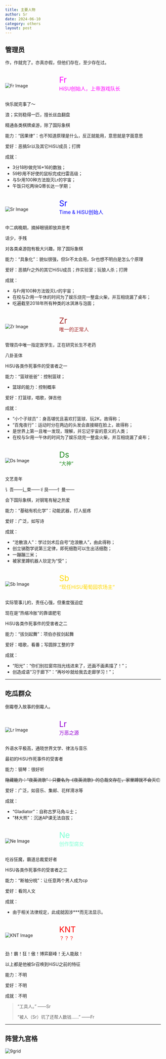 ```yaml
---
title: 主要人物
author: Sr
date: 2024-06-10
category: others
layout: post
---
```


## 管理员

作，作就完了。亦真亦假，但他们存在，至少存在过。



<div style="display: flex; align-items: center;">
    <div style="flex: 1;">
        <br>
        <img src="https://h1su.github.io/assets/Fr-128.png" alt="Fr Image">
    </div>
    <div style="flex: 2; margin-left: 10px;">
        <br>
        <span style="color: #FF00FF; font-size: 26px;">Fr</span><br>
        <span style="color: #FF00FF; font-size: 16px;">HiSU创始人，上帝游戏队长</span>
        <p></p>
    </div>
</div>

快乐就完事了～

浪；实则稳得一匹，擅长丝血翻盘

精通各类棋牌桌游，除了国际象棋

能力：“因果律”：也不知道原理是什么，反正就能用，意思就是字面意思

爱好：恶搞Sr以及其它HiSU成员；打牌

成就：

- 3分18秒做完16*16的数独；
- 59秒用不好使的鼠标完成扫雷高级；
- 与Sr用100种方法毁灭Lr的宇宙；
- 午饭只吃两块Q蒂长达一学期；



<div style="display: flex; align-items: center;">
    <div style="flex: 1;">
        <br>
        <img src="https://h1su.github.io/assets/Sr-128.png" alt="Sr Image">
    </div>
    <div style="flex: 2; margin-left: 10px;">
        <br>
        <span style="color: Blue; font-size: 26px;">Sr</span><br>
        <span style="color: Blue; font-size: 16px;">Time & HiSU创始人</span>
        <p></p>
    </div>
</div>

中二病晚期，摘掉眼镜即放弃思考

话少，手残

对各类桌游抱有极大兴趣，除了国际象棋

能力：“具象化”：貌似很强，但Sr不太会用，Sr也想不明白是怎么个原理

爱好：恶搞Fr之外的其它HiSU成员；炸实验室；玩狼人杀；打牌

成就：
- 与Fr用100种方法毁灭Lr的宇宙；
- 在校与Zr用一午休的时间为了娱乐烧完一整盒火柴，并互相烧漏了桌布；
- 吃遍截至2018年所有种类的冰淇淋与泡面；



<div style="display: flex; align-items: center;">
    <div style="flex: 1;">
        <br>
        <img src="https://h1su.github.io/assets/Zr-128.png" alt="Zr Image">
    </div>
    <div style="flex: 2; margin-left: 10px;">
        <br>
        <span style="color: Brown; font-size: 26px;">Zr</span><br>
        <span style="color: Brown; font-size: 16px;">唯一的正常人</span>
        <p></p>
    </div>
</div>

管理员中唯一指定医学生，正在研究长生不老药

八卦圣体

HiSU各类作死事件的受害者之一

能力：“篮球爸爸”：控制篮球；
  - 篮球的能力：控制概率

爱好：打篮球，唱歌，弹吉他

成就：
- “小个子球员”：身高堪忧且喜欢打篮球、玩2K，故得称；
- “百鬼夜行”：运动时分在两边的头发会直接糊在脸上，故得称；
- 是世界上第一且唯一发现，理解，并忘记宇宙的意义的人类；
- 在校与Sr用一午休的时间为了娱乐烧完一整盒火柴，并互相烧漏了桌布；



<div style="display: flex; align-items: center;">
    <div style="flex: 1;">
        <br>
        <img src="https://h1su.github.io/assets/Ds-128.png" alt="Ds Image">
    </div>
    <div style="flex: 2; margin-left: 10px;">
        <br>
        <span style="color: ForestGreen; font-size: 26px;">Ds</span><br>
        <span style="color: ForestGreen; font-size: 16px;">“大神”</span>
        <p></p>
    </div>
</div>

文艺青年

讠吾——辶束——彳艮——忄曼——

会下国际象棋，对钢笔有秘之热爱

能力：“基础有机化学”：动能武器，打人挺疼

爱好：广泛，如写诗

成就：
- “沧散浪人”：学过剑术后自号“沧浪散人”，由此得称；
- 创立锑胞学说第三定律，即死细胞可以生出活细胞；
- 一蹦蹦三米；
- 被家里蹲机器人钦定为“受”；



<div style="display: flex; align-items: center;">
    <div style="flex: 1;">
        <br>
        <img src="https://h1su.github.io/assets/Sb-128.png" alt="Sb Image">
    </div>
    <div style="flex: 2; margin-left: 10px;">
        <br>
        <span style="color: Gold; font-size: 26px;">Sb</span><br>
        <span style="color: Gold; font-size: 16px;">“现任HiSU葡萄园农场主”</span>
        <p></p>
    </div>
</div>

实际管事儿的，责任心强，但重度强迫症

现在是“热缩冷胀”的靠谱肥宅

HiSU各类作死事件的受害者之二

能力：“拔剑起舞”：项伯亦拔剑起舞

爱好：唱歌，看番；写圆胖工整的字

成就：
- “阳光”：“你们别拉窗帘挡光线进来了，还画不画素描了！”；
- 创造成语“习于廊下”：“再吵吵就给我去走廊学习！”；

---

## 吃瓜群众

倒霉卷入故事的倒霉人。



<div style="display: flex; align-items: center;">
    <div style="flex: 1;">
        <br>
        <img src="https://h1su.github.io/assets/Lr-128.png" alt="Lr Image">
    </div>
    <div style="flex: 2; margin-left: 10px;">
        <br>
        <span style="color: DarkViolet; font-size: 26px;">Lr</span><br>
        <span style="color: DarkViolet; font-size: 16px;">万恶之源</span>
        <p></p>
    </div>
</div>

外语水平极高，通晓世界文学、律法与音乐

最初的HiSU作死事件的受害者

能力：钢琴：很好听

~~隐藏能力：“夜英流歌”：只要名为《夜英流歌》的总裁文存在，家里蹲就不会灭亡~~

爱好：广泛，如音乐、集邮、花样滑冰等

成就：
- “Gladiator”：自称古罗马角斗士；
- “林大熊”：沉迷AP课无法自拔；



<div style="display: flex; align-items: center;">
    <div style="flex: 1;">
        <br>
        <img src="https://h1su.github.io/assets/Ne-128.png" alt="Ne Image">
    </div>
    <div style="flex: 2; margin-left: 10px;">
        <br>
        <span style="color: Aquamarine; font-size: 26px;">Ne</span><br>
        <span style="color: Aquamarine; font-size: 16px;">创作型腐女</span>
        <p></p>
    </div>
</div>

吃谷狂魔，霸道总裁爱好者

HiSU各类作死事件的受害者之三

能力：“断袖分桃”：让任意两个男人成为cp

爱好：看同人文

成就：
- 由于相关法律规定，此成就因涉***而无法显示。



<div style="display: flex; align-items: center;">
    <div style="flex: 1;">
        <br>
        <img src="https://h1su.github.io/assets/KNT-128.png" alt="KNT Image">
    </div>
    <div style="flex: 2; margin-left: 10px;">
        <br>
        <span style="color: #FF0000; font-size: 26px;">KNT</span><br>
        <span style="color: #FF0000; font-size: 16px;">？？？</span>
        <p></p>
    </div>
</div>

劲！霸！狂！傲！博弈巅峰！无人能敌！

以上都是他被Sr召唤到HiSU之前的特征

能力：不明

爱好：不明

成就：不明

>“工具人。” ——Sr
>
>“被人（Sr）坑了还帮人数钱……” ——Fr


---

## 阵营九宫格

![9grid](https://h1su.github.io/assets/9grid.png)





